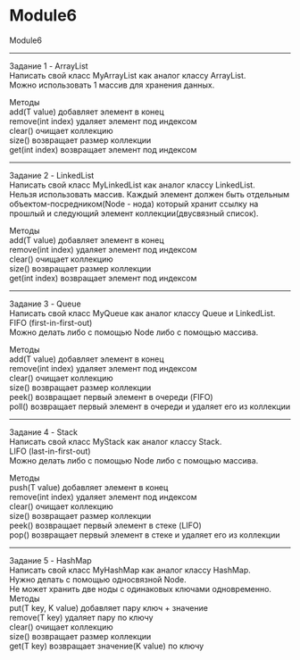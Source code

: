 # Module6
Module6

______________________________________________________________
Задание 1 - ArrayList   
Написать свой класс MyArrayList как аналог классу ArrayList.  
Можно использовать 1 массив для хранения данных.  

Методы  
add(T value) добавляет элемент в конец  
remove(int index) удаляет элемент под индексом  
clear() очищает коллекцию   
size() возвращает размер коллекции    
get(int index) возвращает элемент под индексом  
______________________________________________________________

Задание 2 - LinkedList  
Написать свой класс MyLinkedList как аналог классу LinkedList.  
Нельзя использовать массив. Каждый элемент должен быть отдельным объектом-посредником(Node - нода) который хранит ссылку на прошлый и следующий элемент коллекции(двусвязный список). 

Методы  
add(T value) добавляет элемент в конец  
remove(int index) удаляет элемент под индексом  
clear() очищает коллекцию   
size() возвращает размер коллекции  
get(int index) возвращает элемент под индексом  
______________________________________________________________

Задание 3 - Queue   
Написать свой класс MyQueue как аналог классу Queue и LinkedList.   
FIFO (first-in-first-out)   
Можно делать либо с помощью Node либо с помощью массива.  

Методы  
add(T value) добавляет элемент в конец  
remove(int index) удаляет элемент под индексом  
clear() очищает коллекцию   
size() возвращает размер коллекции  
peek() возвращает первый элемент в очереди (FIFO)   
poll() возвращает первый элемент в очереди и удаляет его из коллекции 
______________________________________________________________

Задание 4 - Stack   
Написать свой класс MyStack как аналог классу Stack.  
LIFO (last-in-first-out)    
Можно делать либо с помощью Node либо с помощью массива.  

Методы  
push(T value) добавляет элемент в конец  
remove(int index) удаляет элемент под индексом  
clear() очищает коллекцию   
size() возвращает размер коллекции  
peek() возвращает первый элемент в стеке (LIFO)  
pop() возвращает первый элемент в стеке и удаляет его из коллекции  
______________________________________________________________

Задание 5 - HashMap   
Написать свой класс MyHashMap как аналог классу HashMap.  
Нужно делать с помощью односвязной Node.  
Не может хранить две ноды с одинаковых ключами одновременно.  
Методы    
put(T key, K value) добавляет пару ключ + значение  
remove(T key) удаляет пару по ключу   
clear() очищает коллекцию   
size() возвращает размер коллекции  
get(T key) возвращает значение(K value) по ключу  
